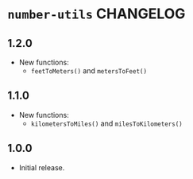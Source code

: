 # `number-utils` CHANGELOG

## 1.2.0

- New functions:
  - `feetToMeters()` and `metersToFeet()`

## 1.1.0

- New functions:
  - `kilometersToMiles()` and `milesToKilometers()`

## 1.0.0

- Initial release.
